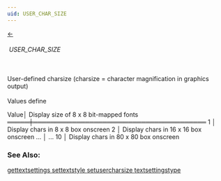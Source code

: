 ```yaml
---
uid: USER_CHAR_SIZE
---
```

<a class="whitespacepre" href="#" onclick="window.history.back()"> ← </a>
###### &nbsp;USER_CHAR_SIZE&nbsp;

<br>User-defined charsize (charsize = character magnification in graphics output)<br><br>
Values define<br>

<div class="data">
 Value│ Display size of 8 x 8 bit-mapped fonts
 ═════╪════════════════════════════════════════
   1  │ Display chars in  8 x  8 box onscreen
   2  │ Display chars in 16 x 16 box onscreen
  ... │ ...
  10  │ Display chars in 80 x 80 box onscreen
<br></div>

### See Also:
<div class="data"><a href="gettextsettings.md">  gettextsettings </a> <a href="settextstyle.md">  settextstyle    </a> <a href="setusercharsize.md">  setusercharsize </a> <a href="textsettingstype.md">  textsettingstype</a>
<br></div>

<br>
